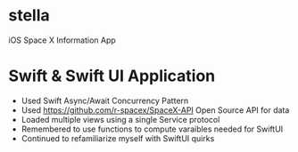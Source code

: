 # stella
iOS Space X Information App

# Swift & Swift UI Application
- Used Swift Async/Await Concurrency Pattern
- Used https://github.com/r-spacex/SpaceX-API Open Source API for data 
- Loaded multiple views using a single Service protocol
- Remembered to use functions to compute varaibles needed for SwiftUI
- Continued to refamiliarize myself with SwiftUI quirks
